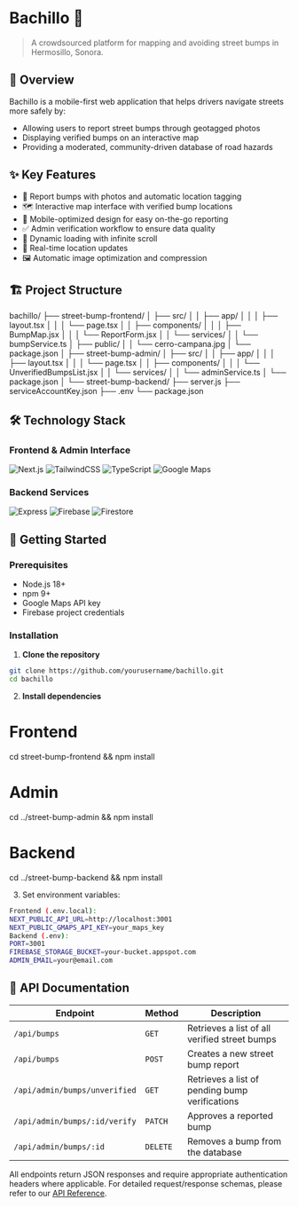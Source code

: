 # Bachillo 🚗

> A crowdsourced platform for mapping and avoiding street bumps in Hermosillo, Sonora.

## 📱 Overview

Bachillo is a mobile-first web application that helps drivers navigate streets more safely by:
- Allowing users to report street bumps through geotagged photos
- Displaying verified bumps on an interactive map
- Providing a moderated, community-driven database of road hazards

## ✨ Key Features

- 📸 Report bumps with photos and automatic location tagging
- 🗺️ Interactive map interface with verified bump locations
- 📱 Mobile-optimized design for easy on-the-go reporting
- ✅ Admin verification workflow to ensure data quality
- 🔄 Dynamic loading with infinite scroll
- 📍 Real-time location updates
- 🖼️ Automatic image optimization and compression

## 🏗️ Project Structure
bachillo/ 
├── street-bump-frontend/
│ ├── src/ 
│ │ ├── app/
│ │ │ ├── layout.tsx 
│ │ │ └── page.tsx 
│ │ ├── components/
│ │ │ ├── BumpMap.jsx 
│ │ │ └── ReportForm.jsx 
│ │ └── services/
│ │ └── bumpService.ts 
│ ├── public/
│ │ └── cerro-campana.jpg 
│ └── package.json 
│ ├── street-bump-admin/
│ ├── src/ 
│ │ ├── app/
│ │ │ ├── layout.tsx 
│ │ │ └── page.tsx 
│ │ ├── components/
│ │ │ └── UnverifiedBumpsList.jsx 
│ │ └── services/
│ │ └── adminService.ts 
│ └── package.json 
│ └── street-bump-backend/
├── server.js
├── serviceAccountKey.json 
├── .env 
└── package.json

## 🛠️ Technology Stack

### Frontend & Admin Interface
![Next.js](https://img.shields.io/badge/Next.js-13+-000000?style=flat-square&logo=next.js)
![TailwindCSS](https://img.shields.io/badge/TailwindCSS-3.0-38B2AC?style=flat-square&logo=tailwind-css)
![TypeScript](https://img.shields.io/badge/TypeScript-4.9+-3178C6?style=flat-square&logo=typescript)
![Google Maps](https://img.shields.io/badge/Google_Maps-API-4285F4?style=flat-square&logo=google-maps)

### Backend Services
![Express](https://img.shields.io/badge/Express-4.0-000000?style=flat-square&logo=express)
![Firebase](https://img.shields.io/badge/Firebase-Storage-FFCA28?style=flat-square&logo=firebase)
![Firestore](https://img.shields.io/badge/Firestore-Database-FFCA28?style=flat-square&logo=firebase)

## 🚀 Getting Started

### Prerequisites
- Node.js 18+
- npm 9+
- Google Maps API key
- Firebase project credentials

### Installation

1. **Clone the repository**
```bash
git clone https://github.com/yourusername/bachillo.git
cd bachillo
```

2. **Install dependencies**
# Frontend
cd street-bump-frontend && npm install

# Admin
cd ../street-bump-admin && npm install

# Backend
cd ../street-bump-backend && npm install

3. Set environment variables:
```bash
Frontend (.env.local):
NEXT_PUBLIC_API_URL=http://localhost:3001
NEXT_PUBLIC_GMAPS_API_KEY=your_maps_key
Backend (.env):
PORT=3001
FIREBASE_STORAGE_BUCKET=your-bucket.appspot.com
ADMIN_EMAIL=your@email.com
```

## 📝 API Documentation

| Endpoint | Method | Description |
|----------|--------|-------------|
| `/api/bumps` | `GET` | Retrieves a list of all verified street bumps |
| `/api/bumps` | `POST` | Creates a new street bump report |
| `/api/admin/bumps/unverified` | `GET` | Retrieves a list of pending bump verifications |
| `/api/admin/bumps/:id/verify` | `PATCH` | Approves a reported bump |
| `/api/admin/bumps/:id` | `DELETE` | Removes a bump from the database |

All endpoints return JSON responses and require appropriate authentication headers where applicable. For detailed request/response schemas, please refer to our [API Reference](./docs/api-reference.md).